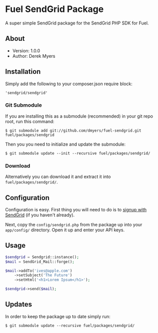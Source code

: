 # Fuel SendGrid Package

A super simple SendGrid package for the SendGrid PHP SDK for Fuel.

## About
* Version: 1.0.0
* Author: Derek Myers

## Installation

Simply add the following to your composer.json require block:

	'sendgrid/sendgrid'

### Git Submodule

If you are installing this as a submodule (recommended) in your git repo root, run this command:

	$ git submodule add git://github.com/dmyers/fuel-sendgrid.git fuel/packages/sendgrid

Then you you need to initialize and update the submodule:

	$ git submodule update --init --recursive fuel/packages/sendgrid/

### Download

Alternatively you can download it and extract it into `fuel/packages/sendgrid/`.

## Configuration

Configuration is easy. First thing you will need to do is to [signup with SendGrid](http://sendgrid.com) (if you haven't already).

Next, copy the `config/sendgrid.php` from the package up into your `app/config/` directory. Open it up and enter your API keys.

## Usage

```php
$sendgrid = Sendgrid::instance();
$mail = SendGrid_Mail::forge();

$mail->addTo('ives@apple.com')
	->setSubject('The Future')
	->setHtml('<h1>Lorem Ipsum</h1>');

$sendgrid->send($mail);
```

## Updates

In order to keep the package up to date simply run:

	$ git submodule update --recursive fuel/packages/sendgrid/
